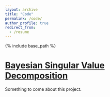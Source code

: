 ```yaml
---
layout: archive
title: "Code"
permalink: /code/
author_profile: true
redirect_from:
  - /resume
---
```


{% include base_path %}

<a href="https://jsnowynorth.github.io/BayesianSVD.jl/dev/#" title="Bayesian Singular Value Decomposition">Bayesian Singular Value Decomposition</a>
======
Something to come about this project.

